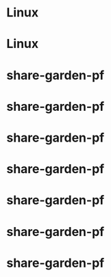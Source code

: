 # Linux
# Linux
# share-garden-pf
# share-garden-pf
# share-garden-pf
# share-garden-pf
# share-garden-pf
# share-garden-pf
# share-garden-pf
